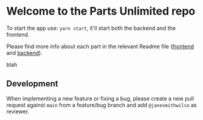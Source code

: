 # Welcome to the Parts Unlimited repo

To start the app use: `yarn start`, it'll start both the backend and the frontend.

Please find more info about each part in the relevant Readme file ([frontend](frontend/readme.md) and [backend](backend/README.md)).

blah
## Development

When implementing a new feature or fixing a bug, please create a new pull request against `main` from a feature/bug branch and add `@janesmithwilco` as reviewer.
